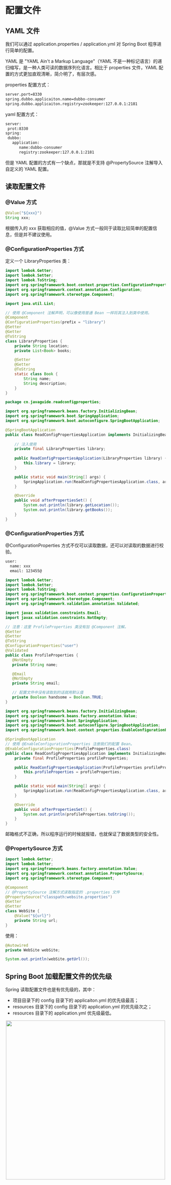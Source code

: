 # 配置文件

## YAML 文件

我们可以通过 application.properties / application.yml  对 Spring Boot 程序进行简单的配置。

YAML 是 "YAML Ain't a Markup Language"（YAML 不是一种标记语言）的递归缩写，是一种人类可读的数据序列化语言。相比于 properties 文件，YAML 配置的方式更加直观清晰，简介明了，有层次感。

properties 配置方式：

```html
server.port=8330
spring.dubbo.applicaiton.name=dubbo-consumer
spring.dubbo.applicaiton.registry=zookeeper:127.0.0.1:2181
```

yaml 配置方式：

```html
server:
 prot:8330
spring:
 dubbo:
   application:
      name:dubbo-consumer
      registry:zookeeper:127.0.0.1:2181
```

但是 YAML 配置的方式有一个缺点，那就是不支持 @PropertySource 注解导入自定义的 YAML 配置。

## 读取配置文件

### @Value 方式

```java
@Value("${xxx}")
String xxx;
```

根据传入的 xxx 获取相应的值，@Value 方式一般同于读取比较简单的配置信息，但是并不建议使用。

### @ConfigurationProperties 方式

定义一个 LibraryProperties 类：

```java
import lombok.Getter;
import lombok.Setter;
import lombok.ToString;
import org.springframework.boot.context.properties.ConfigurationProperties;
import org.springframework.context.annotation.Configuration;
import org.springframework.stereotype.Component;

import java.util.List;

// 使用 @Component 注解声明，可以像使用普通 Bean 一样将其注入到类中使用。
@Component
@ConfigurationProperties(prefix = "library")
@Setter
@Getter
@ToString
class LibraryProperties {
    private String location;
    private List<Book> books;

    @Setter
    @Getter
    @ToString
    static class Book {
        String name;
        String description;
    }
}
```



```java
package cn.javaguide.readconfigproperties;

import org.springframework.beans.factory.InitializingBean;
import org.springframework.boot.SpringApplication;
import org.springframework.boot.autoconfigure.SpringBootApplication;

@SpringBootApplication
public class ReadConfigPropertiesApplication implements InitializingBean {
    
    // 注入使用
    private final LibraryProperties library;
    
    public ReadConfigPropertiesApplication(LibraryProperties library) {
        this.library = library;
    }

    public static void main(String[] args) {
        SpringApplication.run(ReadConfigPropertiesApplication.class, args);
    }

    @Override
    public void afterPropertiesSet() {
        System.out.println(library.getLocation());
        System.out.println(library.getBooks());
    }
}
```

### @ConfigurationProperties 方式

@ConfigurationProperties 方式不仅可以读取数据，还可以对读取的数据进行校验。

```html
user:
  name: xxx
  email: 123455@
```

```java
import lombok.Getter;
import lombok.Setter;
import lombok.ToString;
import org.springframework.boot.context.properties.ConfigurationProperties;
import org.springframework.stereotype.Component;
import org.springframework.validation.annotation.Validated;

import javax.validation.constraints.Email;
import javax.validation.constraints.NotEmpty;

// 注意：这里 ProfileProperties 类没有加 @Component 注解。
@Getter
@Setter
@ToString
@ConfigurationProperties("user")
@Validated
public class ProfileProperties {
   @NotEmpty
   private String name;

   @Email
   @NotEmpty
   private String email;

   // 配置文件中没有读取到的话就用默认值
   private Boolean handsome = Boolean.TRUE;
}
```

```java
import org.springframework.beans.factory.InitializingBean;
import org.springframework.beans.factory.annotation.Value;
import org.springframework.boot.SpringApplication;
import org.springframework.boot.autoconfigure.SpringBootApplication;
import org.springframework.boot.context.properties.EnableConfigurationProperties;

@SpringBootApplication
// 使用 @EnableConfigurationProperties 注册我们的配置 Bean。
@EnableConfigurationProperties(ProfileProperties.class)
public class ReadConfigPropertiesApplication implements InitializingBean {
    private final ProfileProperties profileProperties;

    public ReadConfigPropertiesApplication(ProfileProperties profileProperties) {
        this.profileProperties = profileProperties;
    }

    public static void main(String[] args) {
        SpringApplication.run(ReadConfigPropertiesApplication.class, args);
    }

    @Override
    public void afterPropertiesSet() {
        System.out.println(profileProperties.toString());
    }
}
```

邮箱格式不正确，所以程序运行的时候就报错，也就保证了数据类型的安全性。

### @PropertySource 方式

```java
import lombok.Getter;
import lombok.Setter;
import org.springframework.beans.factory.annotation.Value;
import org.springframework.context.annotation.PropertySource;
import org.springframework.stereotype.Component;

@Component
// @PropertySource 注解方式读取指定的 .properties 文件
@PropertySource("classpath:website.properties")
@Getter
@Setter
class WebSite {
    @Value("${url}")
    private String url;
}
```

使用：

```java
@Autowired
private WebSite webSite;

System.out.println(webSite.getUrl());
```

## Spring Boot 加载配置文件的优先级

Spring 读取配置文件也是有优先级的，其中：

- 项目目录下的 config 目录下的 applicaiton.yml 的优先级最高； 
- resources 目录下的 config 目录下的 application.yml 的优先级次之；
- resources 目录下的 application.yml 优先级最低。

<div align="center"><img src='https://images.xiaozhuanlan.com/photo/2020/dddf4a3afe07876b3132bf9ddacb7ac0.jpg' width='500px'/></div>